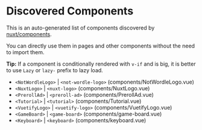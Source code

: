 # Discovered Components

This is an auto-generated list of components discovered by [nuxt/components](https://github.com/nuxt/components).

You can directly use them in pages and other components without the need to import them.

**Tip:** If a component is conditionally rendered with `v-if` and is big, it is better to use `Lazy` or `lazy-` prefix to lazy load.

- `<NotWordleLogo>` | `<not-wordle-logo>` (components/NotWordleLogo.vue)
- `<NuxtLogo>` | `<nuxt-logo>` (components/NuxtLogo.vue)
- `<PrerollAd>` | `<preroll-ad>` (components/PrerollAd.vue)
- `<Tutorial>` | `<tutorial>` (components/Tutorial.vue)
- `<VuetifyLogo>` | `<vuetify-logo>` (components/VuetifyLogo.vue)
- `<GameBoard>` | `<game-board>` (components/game-board.vue)
- `<Keyboard>` | `<keyboard>` (components/keyboard.vue)
